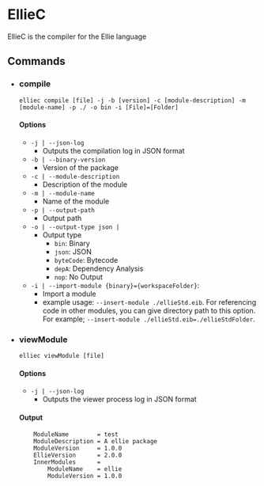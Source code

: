 # EllieC

EllieC is the compiler for the Ellie language

## Commands

- ### compile
  `elliec compile [file] -j -b [version] -c [module-description] -m [module-name] -p ./ -o bin -i [File]=[Folder]`
  #### Options
  - `-j | --json-log`
    - Outputs the compilation log in JSON format
  - `-b | --binary-version`
    - Version of the package
  - `-c | --module-description`
    - Description of the module
  - `-m | --module-name`
    - Name of the module
  - `-p | --output-path`
    - Output path
  - `-o | --output-type json | `
    - Output type
        * `bin`: Binary
        * `json`: JSON
        * `byteCode`: Bytecode
        * `depA`: Dependency Analysis
        * `nop`: No Output
  - `-i | --import-module {binary}={workspaceFolder}`:
    - Import a module
    - example usage: `--insert-module ./ellieStd.eib`. For referencing code in other modules, you can give directory path to this option. For example; `--insert-module ./ellieStd.eib=./ellieStdFolder`.
- ### viewModule
    `elliec viewModule [file]`
    #### Options
    - `-j | --json-log`
      - Outputs the viewer process log in JSON format
    #### Output
    ```
        ModuleName        = test
        ModuleDescription = A ellie package
        ModuleVersion     = 1.0.0
        EllieVersion      = 2.0.0
        InnerModules      =
            ModuleName    = ellie
            ModuleVersion = 1.0.0
    ```
